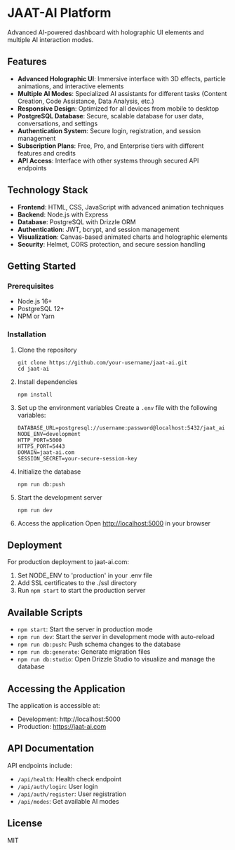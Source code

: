 # JAAT-AI Platform

Advanced AI-powered dashboard with holographic UI elements and multiple AI interaction modes.

## Features

- **Advanced Holographic UI**: Immersive interface with 3D effects, particle animations, and interactive elements
- **Multiple AI Modes**: Specialized AI assistants for different tasks (Content Creation, Code Assistance, Data Analysis, etc.)
- **Responsive Design**: Optimized for all devices from mobile to desktop
- **PostgreSQL Database**: Secure, scalable database for user data, conversations, and settings
- **Authentication System**: Secure login, registration, and session management
- **Subscription Plans**: Free, Pro, and Enterprise tiers with different features and credits
- **API Access**: Interface with other systems through secured API endpoints

## Technology Stack

- **Frontend**: HTML, CSS, JavaScript with advanced animation techniques
- **Backend**: Node.js with Express
- **Database**: PostgreSQL with Drizzle ORM
- **Authentication**: JWT, bcrypt, and session management
- **Visualization**: Canvas-based animated charts and holographic elements
- **Security**: Helmet, CORS protection, and secure session handling

## Getting Started

### Prerequisites

- Node.js 16+
- PostgreSQL 12+
- NPM or Yarn

### Installation

1. Clone the repository
   ```
   git clone https://github.com/your-username/jaat-ai.git
   cd jaat-ai
   ```

2. Install dependencies
   ```
   npm install
   ```

3. Set up the environment variables
   Create a `.env` file with the following variables:
   ```
   DATABASE_URL=postgresql://username:password@localhost:5432/jaat_ai
   NODE_ENV=development
   HTTP_PORT=5000
   HTTPS_PORT=5443
   DOMAIN=jaat-ai.com
   SESSION_SECRET=your-secure-session-key
   ```

4. Initialize the database
   ```
   npm run db:push
   ```

5. Start the development server
   ```
   npm run dev
   ```

6. Access the application
   Open [http://localhost:5000](http://localhost:5000) in your browser

## Deployment

For production deployment to jaat-ai.com:

1. Set NODE_ENV to 'production' in your .env file
2. Add SSL certificates to the ./ssl directory
3. Run `npm start` to start the production server

## Available Scripts

- `npm start`: Start the server in production mode
- `npm run dev`: Start the server in development mode with auto-reload
- `npm run db:push`: Push schema changes to the database
- `npm run db:generate`: Generate migration files
- `npm run db:studio`: Open Drizzle Studio to visualize and manage the database

## Accessing the Application

The application is accessible at:
- Development: http://localhost:5000
- Production: https://jaat-ai.com

## API Documentation

API endpoints include:
- `/api/health`: Health check endpoint
- `/api/auth/login`: User login
- `/api/auth/register`: User registration
- `/api/modes`: Get available AI modes

## License

MIT